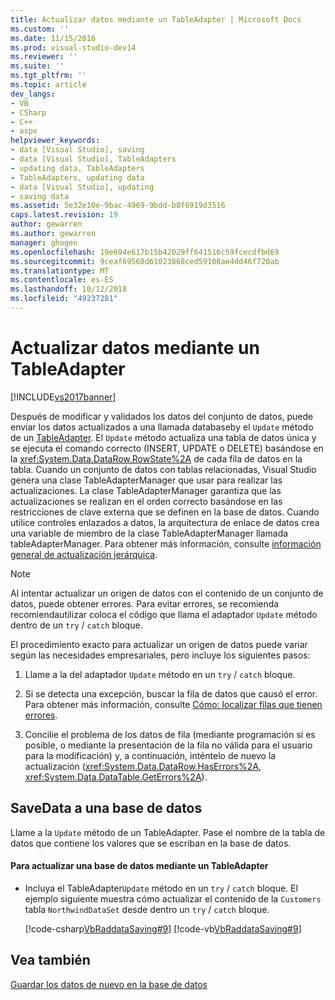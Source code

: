 ```yaml
---
title: Actualizar datos mediante un TableAdapter | Microsoft Docs
ms.custom: ''
ms.date: 11/15/2016
ms.prod: visual-studio-dev14
ms.reviewer: ''
ms.suite: ''
ms.tgt_pltfrm: ''
ms.topic: article
dev_langs:
- VB
- CSharp
- C++
- aspx
helpviewer_keywords:
- data [Visual Studio], saving
- data [Visual Studio], TableAdapters
- updating data, TableAdapters
- TableAdapters, updating data
- data [Visual Studio], updating
- saving data
ms.assetid: 5e32e10e-9bac-4969-9bdd-b8f6919d3516
caps.latest.revision: 19
author: gewarren
ms.author: gewarren
manager: ghogen
ms.openlocfilehash: 19e694e617b15b42029ff641516c59fcecdfbd69
ms.sourcegitcommit: 9ceaf69568d61023868ced59108ae4dd46f720ab
ms.translationtype: MT
ms.contentlocale: es-ES
ms.lasthandoff: 10/12/2018
ms.locfileid: "49237281"
---
```

# <a name="update-data-by-using-a-tableadapter"></a>Actualizar datos mediante un TableAdapter
[!INCLUDE[vs2017banner](../includes/vs2017banner.md)]

  
Después de modificar y validados los datos del conjunto de datos, puede enviar los datos actualizados a una llamada databaseby el `Update` método de un [TableAdapter](../data-tools/tableadapter-overview.md). El `Update` método actualiza una tabla de datos única y se ejecuta el comando correcto (INSERT, UPDATE o DELETE) basándose en la <xref:System.Data.DataRow.RowState%2A> de cada fila de datos en la tabla. Cuando un conjunto de datos con tablas relacionadas, Visual Studio genera una clase TableAdapterManager que usar para realizar las actualizaciones. La clase TableAdapterManager garantiza que las actualizaciones se realizan en el orden correcto basándose en las restricciones de clave externa que se definen en la base de datos. Cuando utilice controles enlazados a datos, la arquitectura de enlace de datos crea una variable de miembro de la clase TableAdapterManager llamada tableAdapterManager. Para obtener más información, consulte [información general de actualización jerárquica](http://msdn.microsoft.com/library/c4f8e8b9-e4a5-4a02-8462-d03d1e8222d6).  
  
> [!NOTE]
>  Al intentar actualizar un origen de datos con el contenido de un conjunto de datos, puede obtener errores. Para evitar errores, se recomienda recomiendautilizar coloca el código que llama el adaptador `Update` método dentro de un `try` / `catch` bloque.  
  
 El procedimiento exacto para actualizar un origen de datos puede variar según las necesidades empresariales, pero incluye los siguientes pasos:  
  
1.  Llame a la del adaptador `Update` método en un `try` / `catch` bloque.  
  
2.  Si se detecta una excepción, buscar la fila de datos que causó el error. Para obtener más información, consulte [Cómo: localizar filas que tienen errores](http://msdn.microsoft.com/library/1fa907c5-fe66-4f29-a253-2b97b900050c).  
  
3.  Concilie el problema de los datos de fila (mediante programación si es posible, o mediante la presentación de la fila no válida para el usuario para la modificación) y, a continuación, inténtelo de nuevo la actualización (<xref:System.Data.DataRow.HasErrors%2A>, <xref:System.Data.DataTable.GetErrors%2A>).  
  
## <a name="savedata-to-a-database"></a>SaveData a una base de datos  
 Llame a la `Update` método de un TableAdapter. Pase el nombre de la tabla de datos que contiene los valores que se escriban en la base de datos.  
  
#### <a name="to-update-a-database-by-using-a-tableadapter"></a>Para actualizar una base de datos mediante un TableAdapter  
  
-   Incluya el TableAdapter`Update` método en un `try` / `catch` bloque. El ejemplo siguiente muestra cómo actualizar el contenido de la `Customers` tabla `NorthwindDataSet` desde dentro un `try` / `catch` bloque.  
  
     [!code-csharp[VbRaddataSaving#9](../snippets/csharp/VS_Snippets_VBCSharp/VbRaddataSaving/CS/Form3.cs#9)]
     [!code-vb[VbRaddataSaving#9](../snippets/visualbasic/VS_Snippets_VBCSharp/VbRaddataSaving/VB/Form3.vb#9)]  
  
## <a name="see-also"></a>Vea también  
 [Guardar los datos de nuevo en la base de datos](../data-tools/save-data-back-to-the-database.md)

